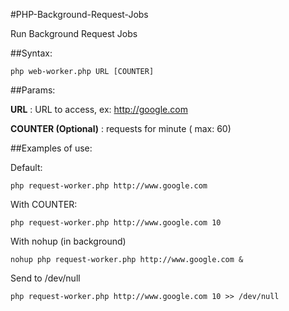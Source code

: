 #PHP-Background-Request-Jobs

Run Background Request Jobs

##Syntax:
	
	php web-worker.php URL [COUNTER]

##Params:
	
**URL** : URL to access, ex: http://google.com

**COUNTER (Optional)** : requests for minute ( max: 60)

##Examples of use:

Default:

	php request-worker.php http://www.google.com
	
With COUNTER:

	php request-worker.php http://www.google.com 10

With nohup (in background)

	nohup php request-worker.php http://www.google.com &

Send to /dev/null
	
	php request-worker.php http://www.google.com 10 >> /dev/null


	
	
